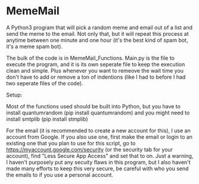 # MemeMail
A Python3 program that will pick a random meme and email out of a list and send the meme to the email. Not only that, but it will repeat this process at anytime between one minute and one hour (it's the best kind of spam bot, it's a meme spam bot).

The bulk of the code is in MemeMail_Functions. Main.py is the file to execute the program, and it is its own seperate file to keep the execution clean and simple. Plus whenever you want to remeove the wait time you don't have to add or remove a ton of indentions (like I had to before I had two seperate files of the code).
  



Setup:

Most of the functions used should be built into Python, but you have to install quantumrandom (pip install quantumrandom)
and you might need to install smtplib (pip install stmplib)

For the email (it is recommended to create a new account for this), I use an account from Google. If you also use one, first make the email or login to an existing one that you plan to use for this script, go to https://myaccount.google.com/security (or the security tab for your account), find "Less Secure App Access" and set that to on. Just a warning, I haven't purposely put any secuity flaws in this program, but I also haven't made many efforts to keep this very secure, be careful with who you send the emails to if you use a personal account.
                                                         
